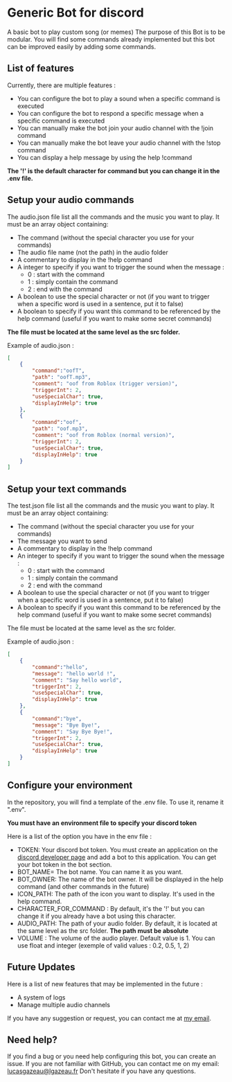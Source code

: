 # Generic Bot for discord
A basic bot to play custom song (or memes)
The purpose of this Bot is to be modular. You will find some commands already implemented but this bot can be improved easily by adding some commands. 

## List of features
Currently, there are multiple features :
- You can configure the bot to play a sound when a specific command is executed
- You can configure the bot to respond a specific message when a specific command is executed
- You can manually make the bot join your audio channel with the !join command
- You can manually make the bot leave your audio channel with the !stop command
- You can display a help message by using the help !command

**The '!' is the default character for command but you can change it in the .env file.**
## Setup your audio commands

The audio.json file list all the commands and the music you want to play. It must be an array object containing:
- The command (without the special character you use for your commands)
- The audio file name (not the path) in the audio folder
- A commentary to display in the !help command
- A integer to specify if you want to trigger the sound when the message :
    - 0 : start with the command
    - 1 : simply contain the command
    - 2 : end with the command   
- A boolean to use the special character or not (if you want to trigger when a specific word is used in a sentence, put it to false)
- A boolean to specify if you want this command to be referenced by the help command (useful if you want to make some secret commands) 

**The file must be located at the same level as the src folder.**

Example of audio.json : 

```json
[
    {
        "command":"oofT",
        "path": "oofT.mp3",
        "comment": "oof from Roblox (trigger version)",
        "triggerInt": 2,
        "useSpecialChar": true,
        "displayInHelp": true
    },
    {
        "command":"oof",
        "path": "oof.mp3",
        "comment": "oof from Roblox (normal version)",
        "triggerInt": 2,
        "useSpecialChar": true,
        "displayInHelp": true
    }
]
```

## Setup your text commands

The test.json file list all the commands and the music you want to play. It must be an array object containing:
- The command (without the special character you use for your commands)
- The message you want to send
- A commentary to display in the !help command
- An integer to specify if you want to trigger the sound when the message :
    - 0 : start with the command
    - 1 : simply contain the command
    - 2 : end with the command   
- A boolean to use the special character or not (if you want to trigger when a specific word is used in a sentence, put it to false)
- A boolean to specify if you want this command to be referenced by the help command (useful if you want to make some secret commands) 

The file must be located at the same level as the src folder.

Example of audio.json : 

```json
[
    {
        "command":"hello",
        "message": "hello world !",
        "comment": "Say hello world",
        "triggerInt": 2,
        "useSpecialChar": true,
        "displayInHelp": true
    },
    {
        "command":"bye",
        "message": "Bye Bye!",
        "comment": "Say Bye Bye!",
        "triggerInt": 2,
        "useSpecialChar": true,
        "displayInHelp": true
    }
]
```

## Configure your environment 

In the repository, you will find a template of the .env file. To use it, rename it ".env".

**You must have an environment file to specify your discord token**

Here is a list of the option you have in the env file : 
- TOKEN: Your discord bot token. You must create an application on the [discord developer page](https://discord.com/developers/applications) and add a bot to this application. You can get your bot token in the bot section.
- BOT_NAME= The bot name. You can name it as you want.
- BOT_OWNER: The name of the bot owner. It will be displayed in the help command (and other commands in the future)
- ICON_PATH: The path of the icon you want to display. It's used in the help command.
- CHARACTER_FOR_COMMAND : By default, it's the '!' but you can change it if you already have a bot using this character.
- AUDIO_PATH: The path of your audio folder. By default, it is located at the same level as the src folder. **The path must be absolute**
- VOLUME : The volume of the audio player. Default value is 1. You can use float and integer (exemple of valid values : 0.2, 0.5, 1, 2)

## Future Updates
Here is a list of new features that may be implemented in the future :
- A system of logs
- Manage multiple audio channels


If you have any suggestion or request, you can contact me at [my email](lucasgazeau@lgazeau.fr). 
## Need help?
If you find a bug or you need help configuring this bot, you can create an issue. If you are not familiar with GitHub, you can contact me on my email: lucasgazeau@lgazeau.fr Don't hesitate if you have any questions.

